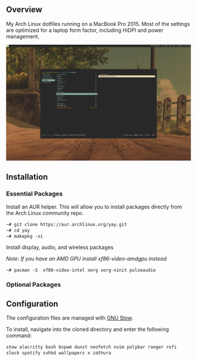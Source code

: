 
## Overview
My Arch Linux dotfiles running on a MacBook Pro 2015. Most of the settings are optimized for a laptop form factor, including HiDPI and power management.

![](https://github.com/akarez/macintosh/blob/main/screenshot.png)

## Installation

### Essential Packages

Install an AUR helper. This will allow you to install packages directly from the Arch Linux community repo.
```
~# git clone https://aur.archlinux.org/yay.git 
~# cd yay
~# makepkg -si
```


Install display, audio, and wireless packages

*Note: If you have an AMD GPU install xf86-video-amdgpu instead*

```
~# pacman -S  xf86-video-intel xorg xorg-xinit pulseaudio
```





### Optional Packages



## Configuration

The configuration files are managed with [GNU Stow](https://www.gnu.org/software/stow/).

To install, navigate into the cloned directory and enter the following command:
```
stow alacritty bash bspwm dunst neofetch nvim polybar ranger rofi slock spotify sxhkd wallpapers x zathura
```
